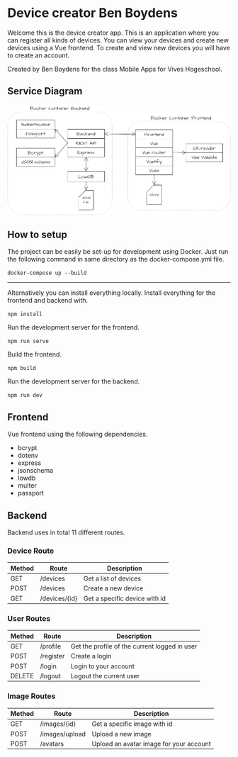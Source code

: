 # Device creator Ben Boydens

Welcome this is the device creator app. This is an application where you can register all kinds of devices. You can view your devices and create new devices using a Vue frontend. To create and view new devices you will have to create an account.

Created by Ben Boydens for the class Mobile Apps for Vives Hogeschool.

## Service Diagram

![Schema](./img/diagram.png)

## How to setup

The project can be easily be set-up for development using Docker. Just run the following command in same directory as the docker-compose.yml file.
```
docker-compose up --build
```

---
Alternatively you can install everything locally. Install everything for the frontend and backend with.
```
npm install
```

Run the development server for the frontend.
```
npm run serve
```

Build the frontend.
```
npm build
```

Run the development server for the backend.
```
npm run dev
```

## Frontend

Vue frontend using the following dependencies.
- bcrypt
- dotenv
- express
- jsonschema
- lowdb
- multer
- passport

## Backend

Backend uses in total 11 different routes.

### Device Route

| Method | Route | Description |
| ----------- | ----------- | ----------- |
| GET | /devices | Get a list of devices |
| POST | /devices | Create a new device |
| GET | /devices/{id} | Get a specific device with id |

### User Routes
| Method | Route | Description |
| ----------- | ----------- | ----------- |
| GET | /profile | Get the profile of the current logged in user |
| POST | /register | Create a login |
| POST | /login | Login to your account |
| DELETE | /logout | Logout the current user |

### Image Routes
| Method | Route | Description |
| ----------- | ----------- | ----------- |
| GET | /images/{id} | Get a specific image with id |
| POST | /images/upload | Upload a new image |
| POST | /avatars | Upload an avatar image for your account |